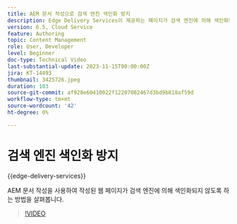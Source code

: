 ```yaml
---
title: AEM 문서 작성으로 검색 엔진 색인화 방지
description: Edge Delivery Services이 제공하는 페이지가 검색 엔진에 의해 색인화되지 않도록 합니다.
version: 6.5, Cloud Service
feature: Authoring
topic: Content Management
role: User, Developer
level: Beginner
doc-type: Technical Video
last-substantial-update: 2023-11-15T00:00:00Z
jira: KT-14493
thumbnail: 3425726.jpeg
duration: 103
source-git-commit: af928e60410022f12207082467d3bd9b818af59d
workflow-type: tm+mt
source-wordcount: '42'
ht-degree: 0%

---
```



# 검색 엔진 색인화 방지

{{edge-delivery-services}}

AEM 문서 작성을 사용하여 작성된 웹 페이지가 검색 엔진에 의해 색인화되지 않도록 하는 방법을 살펴봅니다.

>[!VIDEO](https://video.tv.adobe.com/v/3425726/?learn=on)
